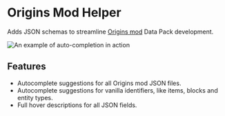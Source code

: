 # Origins Mod Helper

Adds JSON schemas to streamline [Origins mod](https://www.curseforge.com/minecraft/mc-mods/origins) Data Pack development.

![An example of auto-completion in action](https://github.com/SnaveSutit/origins-mod-json-schemas/blob/main/assets/example.gif?raw=true)

## Features
- Autocomplete suggestions for all Origins mod JSON files.
- Autocomplete suggestions for vanilla identifiers, like items, blocks and entity types.
- Full hover descriptions for all JSON fields.


